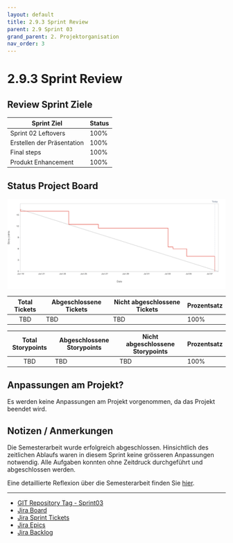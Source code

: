 ```yaml
---
layout: default
title: 2.9.3 Sprint Review
parent: 2.9 Sprint 03
grand_parent: 2. Projektorganisation
nav_order: 3
---
```


# 2.9.3 Sprint Review

## Review Sprint Ziele

| **Sprint Ziel**            | **Status** |
| -------------------------- | ---------- |
| Sprint 02 Leftovers        | 100%       |
| Erstellen der Präsentation | 100%       |
| Final steps                | 100%       |
| Produkt Enhancement        | 100%       |

## Status Project Board

![Burndown_Sprint03](../../../resources/images/Burndown_Sprint03.png)

| **Total Tickets** | **Abgeschlossene Tickets** | **Nicht abgeschlossene Tickets** | **Prozentsatz** |
| :---------------: | -------------------------- | -------------------------------- | --------------- |
|        TBD        | TBD                        | TBD                              | 100%            |

| **Total Storypoints** | **Abgeschlossene Storypoints** | **Nicht abgeschlossene Storypoints** | **Prozentsatz** |
| :-------------------: | ------------------------------ | ------------------------------------ | --------------- |
|          TBD          | TBD                            | TBD                                  | 100%            |

## Anpassungen am Projekt?

Es werden keine Anpassungen am Projekt vorgenommen, da das Projekt beendet wird.

## Notizen / Anmerkungen

Die Semesterarbeit wurde erfolgreich abgeschlossen. Hinsichtlich des zeitlichen Ablaufs waren in diesem Sprint keine grösseren Anpassungen notwendig. Alle Aufgaben konnten ohne Zeitdruck durchgeführt und abgeschlossen werden.

Eine detaillierte Reflexion über die Semesterarbeit finden Sie [hier](../../07_fazit/index.md).

---

- [GIT Repository Tag - Sprint03](https://github.com/Cloud-native-engineering/sem03_docs/releases/tag/sprint-03)
- [Jira Board](https://itcne23.atlassian.net/jira/software/projects/BPM/boards/3)
- [Jira Sprint Tickets](https://itcne23.atlassian.net/issues/?jql=project+%3D+%22URL%22+AND+sprint+%3D+8+ORDER+BY+created+DESC&atlOrigin=eyJpIjoiMjEwZjUyNTQxMjJiNGU5NjkwZjNkNzAwYmM0MWVmOTUiLCJwIjoiaiJ9)
- [Jira Epics](https://itcne23.atlassian.net/browse/BPM-28?jql=project%20%3D%20BPM%20AND%20issuetype%20%3D%20Epic%20order%20by%20created%20DESC)
- [Jira Backlog](https://itcne23.atlassian.net/jira/software/projects/URL/boards/3/backlog)
